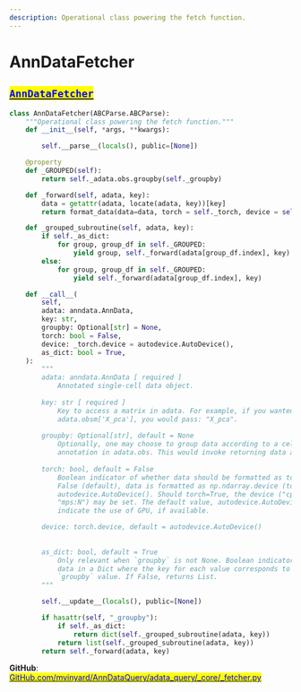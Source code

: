 ```yaml
---
description: Operational class powering the fetch function.
---
```


# AnnDataFetcher

## [<mark style="color:blue;">`AnnDataFetcher`</mark>](https://github.com/mvinyard/AnnDataQuery/blob/fa2b5728c0c24752b03a1335866b576179748cbb/adata\_query/\_core/\_fetcher.py#L19-L60)

```python
class AnnDataFetcher(ABCParse.ABCParse):
    """Operational class powering the fetch function."""
    def __init__(self, *args, **kwargs):

        self.__parse__(locals(), public=[None])

    @property
    def _GROUPED(self):
        return self._adata.obs.groupby(self._groupby)

    def _forward(self, adata, key):
        data = getattr(adata, locate(adata, key))[key]
        return format_data(data=data, torch = self._torch, device = self._device)

    def _grouped_subroutine(self, adata, key):
        if self._as_dict:
            for group, group_df in self._GROUPED:
                yield group, self._forward(adata[group_df.index], key)
        else:
            for group, group_df in self._GROUPED:
                yield self._forward(adata[group_df.index], key)

    def __call__(
        self,
        adata: anndata.AnnData,
        key: str,
        groupby: Optional[str] = None,
        torch: bool = False,
        device: _torch.device = autodevice.AutoDevice(),
        as_dict: bool = True,
    ):
        """
        adata: anndata.AnnData [ required ]
            Annotated single-cell data object.
        
        key: str [ required ]
            Key to access a matrix in adata. For example, if you wanted to access
            adata.obsm['X_pca'], you would pass: "X_pca".
        
        groupby: Optional[str], default = None
            Optionally, one may choose to group data according to a cell-specific
            annotation in adata.obs. This would invoke returning data as List
            
        torch: bool, default = False
            Boolean indicator of whether data should be formatted as torch.Tensor. If
            False (default), data is formatted as np.ndarray.device (torch.device) =
            autodevice.AutoDevice(). Should torch=True, the device ("cpu", "cuda:N", 
            "mps:N") may be set. The default value, autodevice.AutoDevice() will 
            indicate the use of GPU, if available.

        device: torch.device, default = autodevice.AutoDevice()
            
    
        as_dict: bool, default = True
            Only relevant when `groupby` is not None. Boolean indicator to return
            data in a Dict where the key for each value corresponds to the respective
            `groupby` value. If False, returns List.
        """

        self.__update__(locals(), public=[None])

        if hasattr(self, "_groupby"):
            if self._as_dict:
                return dict(self._grouped_subroutine(adata, key))
            return list(self._grouped_subroutine(adata, key))
        return self._forward(adata, key)
```

**GitHub**: [<mark style="color:blue;">GitHub.com/mvinyard/AnnDataQuery/adata\_query/\_core/\_fetcher.py</mark>](https://github.com/mvinyard/AnnDataQuery/blob/05af47d38a677dfafa9dde41caa4ddeb479e14ba/adata\_query/\_core/\_fetcher.py#L20C1-L85C41)
